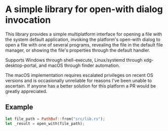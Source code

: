 # A simple library for open-with dialog invocation

This library provides a simple multiplatform interface for opening a file with the system default application, invoking the platform's open-with dialog to open a file with one of several programs, revealing the file in the default file manager, or showing the file's properties through the default handler.

Supports Windows through shell-execute, Linux/systemd through xdg-desktop-portal, and macOS through finder automation.

The macOS implementation requires escalated privileges on recent OS versions and is occasionally unreliable for reasons I've been unable to ascertain. If anyone has a better solution for this platform a PR would be greatly appreciated.

## Example
```rust
let file_path = PathBuf::from("src/lib.rs");
let _result = open_with(file_path);
```